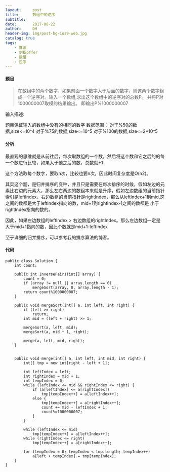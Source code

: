 ```yaml
---
layout:     post
title:      数组中的逆序
subtitle:   
date:       2017-08-22
author:     DH
header-img: img/post-bg-ios9-web.jpg
catalog: true
tags:
    - 算法
    - 剑指offer
    - 数组
    - 逆序
---
```



#### 题目

>在数组中的两个数字，如果前面一个数字大于后面的数字，则这两个数字组成一个逆序对。输入一个数组,求出这个数组中的逆序对的总数P。
并将P对1000000007取模的结果输出。 即输出P%1000000007

输入描述:

题目保证输入的数组中没有的相同的数字
数据范围：
	对于%50的数据,size<=10^4
	对于%75的数据,size<=10^5
	对于%100的数据,size<=2*10^5


#### 分析

最直观的思维就是从前往后，每次取数组的一个数，然后将这个数和它之后的的每一个数进行比较，如果大于他之后的数，总数就+1.

这个方法取每个数字，要取n次，比较也要n次，因此时间复杂度是O(n2)。

其实这个题，是归并排序的变种，并且只是需要在每次排序的时候，假如左边的元素比右边的元素大，那么左右两边的数组本来就是升序，假如左边数组的当前指针
索引是leftIndex，右边数组的当前指针是rightIndex，那么从leftIndex+1到mid,这之间的数都是大于leftIndex指向的数，mid+1到rightIndex-1之间的数都是
小于rightIndex指向的数的。

因此，如果左边数组的leftIndex > 右边数组的rightIndex。那么左边数组一定是大于mid+1指向的数，因此个数就是mid+1-leftIndex

至于详细的归并排序，可以参考我的排序算法的博客。

#### 代码

```
public class Solution {
    int count;
 
    public int InversePairs(int[] array) {
        count = 0;
        if (array != null || array.length == 0)
            mergeSort(array, 0, array.length - 1);
        return count%1000000007;
    }
 
    public void mergeSort(int[] a, int left, int right) {
        if (left >= right)
            return;
        int mid = (left + right) >> 1;
 
        mergeSort(a, left, mid);
        mergeSort(a, mid + 1, right);
 
        merge(a, left, mid, right);
    }
 
    
    public void merge(int[] a, int left, int mid, int right) {
        int[] tmp = new int[right - left + 1];
 
        int leftIndex = left;
        int rightIndex = mid + 1;
        int tempIndex = 0;
        while (leftIndex <= mid && rightIndex <= right) {
            if (a[leftIndex] <= a[rightIndex])
                tmp[tempIndex++] = a[leftIndex++];
            else {
                tmp[tempIndex++] = a[rightIndex++];
                count += mid - leftIndex + 1;  
                count%=1000000007;
            }
        }
 
        while (leftIndex <= mid)
            tmp[tempIndex++] = a[leftIndex++];
        while (rightIndex <= right)
            tmp[tempIndex++] = a[rightIndex++];
        
        for (tempIndex = 0; tempIndex < tmp.length; tempIndex++) 
            a[left + tempIndex] = tmp[tempIndex];
    }
}


		

```
